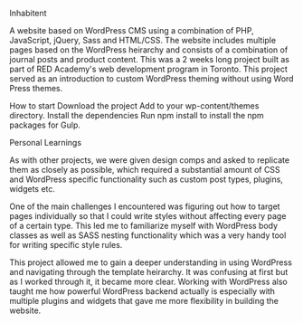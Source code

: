 Inhabitent 

A website based on WordPress CMS using a combination of PHP, JavaScript, jQuery, Sass and HTML/CSS. The website includes multiple pages based on the WordPress heirarchy and consists of a combination of journal posts and product content. This was a 2 weeks long project built as part of RED Academy's web development program in Toronto. This project served as an introduction to custom WordPress theming without using Word Press themes.

How to start
    Download the project
    Add to your wp-content/themes directory.
    Install the dependencies
    Run npm install to install the npm packages for Gulp.

Personal Learnings

As with other projects, we were given design comps and asked to replicate them as closely as possible, which required a substantial amount of CSS and WordPress specific functionality such as custom post types, plugins, widgets etc.

One of the main challenges I encountered was figuring out how to target pages individually so that I could write styles without affecting every page of a certain type. This led me to familiarize myself with WordPress body classes as well as SASS nesting functionality which was a very handy tool for writing specific style rules. 

This project allowed me to gain a deeper understanding in using WordPress and navigating through the template heirarchy. It was confusing at first but as I worked through it, it became more clear. Working with WordPress also taught me how powerful WordPress backend actually is especially with multiple plugins and widgets that gave me more flexibility in building the website.


